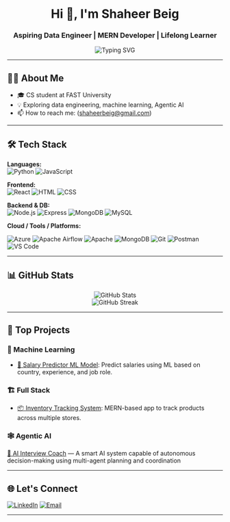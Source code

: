 <!-- GitHub Profile README -->

<h1 align="center">Hi 👋, I'm Shaheer Beig</h1>
<h3 align="center">Aspiring Data Engineer | MERN Developer | Lifelong Learner</h3>

<p align="center">
  <img src="https://readme-typing-svg.herokuapp.com?font=Fira+Code&duration=3000&pause=1000&center=true&width=435&lines=Welcome+to+my+GitHub+profile!;I+love+building+projects;Always+learning+new+things!" alt="Typing SVG" />
</p>

---

## 🧑‍💻 About Me

- 🎓 CS student at FAST University  
- 💡 Exploring data engineering, machine learning, Agentic AI 
- 📫 How to reach me: (shaheerbeig@gmail.com)  

---

## 🛠️ Tech Stack

**Languages:**  
![Python](https://img.shields.io/badge/Python-3776AB?style=flat&logo=python&logoColor=white)
![JavaScript](https://img.shields.io/badge/JavaScript-F7DF1E?style=flat&logo=javascript&logoColor=black)

**Frontend:**  
![React](https://img.shields.io/badge/React-20232A?style=flat&logo=react&logoColor=61DAFB)
![HTML](https://img.shields.io/badge/HTML5-E34F26?style=flat&logo=html5&logoColor=white)
![CSS](https://img.shields.io/badge/CSS3-1572B6?style=flat&logo=css3&logoColor=white)

**Backend & DB:**  
![Node.js](https://img.shields.io/badge/Node.js-339933?style=flat&logo=node.js&logoColor=white)
![Express](https://img.shields.io/badge/Express.js-000000?style=flat&logo=express&logoColor=white)
![MongoDB](https://img.shields.io/badge/MongoDB-4EA94B?style=flat&logo=mongodb&logoColor=white)
![MySQL](https://img.shields.io/badge/MySQL-4479A1?style=flat&logo=mysql&logoColor=white)

**Cloud / Tools / Platforms:**

![Azure](https://img.shields.io/badge/Azure-0078D4?style=flat&logo=microsoftazure&logoColor=white)
![Apache Airflow](https://img.shields.io/badge/Apache%20Airflow-017CEE?style=flat&logo=apacheairflow&logoColor=white)
![Apache](https://img.shields.io/badge/Apache-D22128?style=flat&logo=apache&logoColor=white)
![MongoDB](https://img.shields.io/badge/MongoDB-4EA94B?style=flat&logo=mongodb&logoColor=white)
![Git](https://img.shields.io/badge/Git-F05032?style=flat&logo=git&logoColor=white)
![Postman](https://img.shields.io/badge/Postman-FF6C37?style=flat&logo=postman&logoColor=white)
![VS Code](https://img.shields.io/badge/VS%20Code-007ACC?style=flat&logo=visual-studio-code&logoColor=white)

---

## 📊 GitHub Stats

<p align="center">
  <img src="https://github-readme-stats.vercel.app/api?username=yourusername&show_icons=true&theme=radical" alt="GitHub Stats" />
  <br/>
  <img src="https://streak-stats.demolab.com?user=yourusername&theme=radical&hide_border=true" alt="GitHub Streak" />
</p>

---

## 📂 Top Projects

### 🧠 Machine Learning
- [💼 Salary Predictor ML Model](https://github.com/yourusername/salary-predictor): Predict salaries using ML based on country, experience, and job role.

### 🏗️ Full Stack
- [📦 Inventory Tracking System](https://github.com/yourusername/inventory-system): MERN-based app to track products across multiple stores.

### 🕸️ Agentic AI
[🤖 AI Interview Coach](https://github.com/yourusername/agentic-ai) — A smart AI system capable of autonomous decision-making using multi-agent planning and coordination  

---

## 🌐 Let's Connect

[![LinkedIn](https://img.shields.io/badge/LinkedIn-blue?logo=linkedin&style=for-the-badge)](https://www.linkedin.com/in/shaheer-beig/)
[![Email](https://img.shields.io/badge/Email-D14836?style=for-the-badge&logo=gmail&logoColor=white)](shaheerbeig@gmail.com)

---



